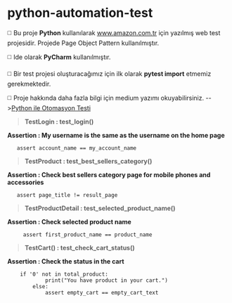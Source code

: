 # python-automation-test

◻️ Bu proje **Python** kullanılarak www.amazon.com.tr için yazılmış web test projesidir. Projede Page Object Pattern kullanılmıştır.

◻️ Ide olarak **PyCharm** kullanılmıştır. 

◻️ Bir test projesi oluşturacağımız için ilk olarak **pytest import** etmemiz gerekmektedir.

◻️ Proje hakkında daha fazla bilgi için medium yazımı okuyabilirsiniz. -->[Python ile Otomasyon Testi](https://fatosgorur.medium.com/python-ile-otomasyon-testi-821ea8a533e3)


> **TestLogin : test_login()**

**Assertion : My username is the same as the username on the home page**

```
   assert account_name == my_account_name
```


> **TestProduct : test_best_sellers_category()**

**Assertion : Check best sellers category page for mobile phones and accessories**

```
   assert page_title != result_page
```

> **TestProductDetail :  test_selected_product_name()**

**Assertion : Check selected product name**

```
     assert first_product_name == product_name
```

> **TestCart() : test_check_cart_status()**

**Assertion : Check the status in the cart** 

```
    if '0' not in total_product:
            print("You have product in your cart.")
        else:
            assert empty_cart == empty_cart_text
```




